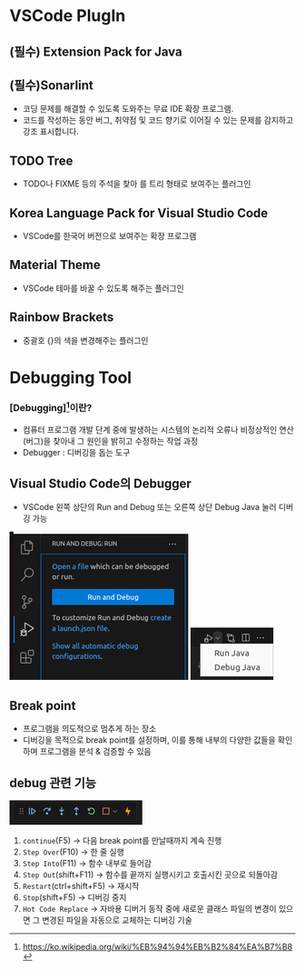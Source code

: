 # VSCode PlugIn

## (필수) Extension Pack for Java

## (필수)Sonarlint
- 코딩 문제를 해결할 수 있도록 도와주는 무료 IDE 확장 프로그램. 
- 코드를 작성하는 동안 버그, 취약점 및 코드 향기로 이어질 수 있는 문제를 감지하고 강조 표시합니다.

## TODO Tree
- TODO나 FIXME 등의 주석을 찾아 를 트리 형태로 보여주는 플러그인

## Korea Language Pack for Visual Studio Code
- VSCode를 한국어 버전으로 보여주는 확장 프로그램

## Material Theme
- VSCode 테마를 바꿀 수 있도록 해주는 플러그인

## Rainbow Brackets
- 중괄호 {}의 색을 변경해주는 플러그인

# Debugging Tool

### [Debugging][^debug]이란?
- 컴퓨터 프로그램 개발 단계 중에 발생하는 시스템의 논리적 오류나 비정상적인 연산(버그)을 찾아내 그 원인을 밝히고 수정하는 작업 과정
- Debugger : 디버깅을 돕는 도구

## Visual Studio Code의 Debugger
- VSCode 왼쪽 상단의 Run and Debug 또는 오른쪽 상단 Debug Java 눌러 디버깅 가능

![Run and Debug](https://github.com/SeinJs/nhn-academy-dev-settings/blob/main/gyeongnam-docs/2%EC%9D%BC%EC%B0%A8/00.Visual%20Studio%20Code/images/debugging1.png)
![Debug Java](https://github.com/SeinJs/nhn-academy-dev-settings/blob/main/gyeongnam-docs/2%EC%9D%BC%EC%B0%A8/00.Visual%20Studio%20Code/images/debugging2.png)

## Break point
- 프로그램을 의도적으로 멈추게 하는 장소
- 디버깅을 목적으로 break point를 설정하며, 이를 통해 내부의 다양한 값들을 확인하며 프로그램을 분석 & 검증할 수 있음

## debug 관련 기능

![Debugger](https://github.com/SeinJs/nhn-academy-dev-settings/blob/main/gyeongnam-docs/2%EC%9D%BC%EC%B0%A8/00.Visual%20Studio%20Code/images/debugger.png)

1. `continue`(F5) -> 다음 break point를 만날때까지 계속 진행
2. `Step Over`(F10) -> 한 줄 실행
3. `Step Into`(F11) -> 함수 내부로 들어감
4. `Step Out`(shift+F11) -> 함수를 끝까지 실행시키고 호출시킨 곳으로 되돌아감 
5. `Restart`(ctrl+shift+F5) -> 재시작 
6. `Stop`(shift+F5) -> 디버깅 중지
7. `Hot Code Replace` -> 자바용 디버거 동작 중에 새로운 클래스 파일의 변경이 있으면 그 변경된 파일을 자동으로 교체하는 디버깅 기술

[^debug]: https://ko.wikipedia.org/wiki/%EB%94%94%EB%B2%84%EA%B7%B8
